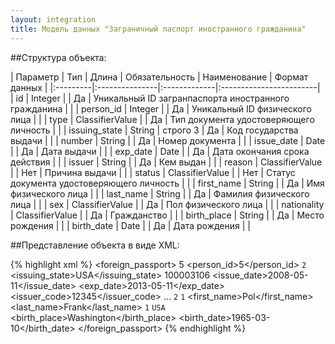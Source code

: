 ```yaml
---
layout: integration
title: Модель данных "Заграничный паспорт иностранного гражданина"
---
```


##Структура объекта:

| Параметр | Тип | Длина | Обязательность | Наименование | Формат данных |
|:---------|:---------------|:-------------|:------------------------|
| id | Integer | | Да | Уникальный ID загранпаспорта иностранного гражданина | |
| person_id | Integer | | Да | Уникальный ID физического лица | |
| type | ClassifierValue | | Да | Тип документа удостоверяющего личность | |
| issuing_state | String | строго 3 | Да | Код государства выдачи | |
| number | String | | Да | Номер документа | |
| issue_date | Date | | Да | Дата выдачи | |
| exp_date | Date | | Да | Дата окончания срока действия | |
| issuer | String | | Да | Кем выдан | |
| reason | ClassifierValue | | Нет | Причина выдачи | |
| status | ClassifierValue | | Нет | Статус документа удостоверяющего личность | |
| first_name | String | | Да | Имя физического лица | |
| last_name | String | | Да | Фамилия физического лица | |
| sex | ClassifierValue | | Да | Пол физического лица | |
| nationality | ClassifierValue | | Да | Гражданство | |
| birth_place | String | | Да | Место рождения | |
| birth_date | Date | | Да | Дата рождения | |

##Представление объекта в виде XML:

{% highlight xml %}
<foreign_passport>
  <id>5</id>
  <person_id>5</person_id>
  <type>
    <code>2</code>
    <title></title>
  </type>
  <issuing_state>USA</issuing_state>
  <number>100003106</number>
  <issue_date>2008-05-11</issue_date>
  <exp_date>2013-05-11</exp_date>
  <issuer_code>12345</issuer_code>
  <issuer>…</issuer>
  <reason>
    <code>2</code>
    <title></title>
  </reason>
  <status>
    <code>1</code>
    <title></title>
  </status>
  <first_name>Pol</first_name>
  <last_name>Frank</last_name>
  <sex>
    <code>1</code>
    <title>М</title>
  </sex>
  <nationality>
    <code>USA</code>
    <title>United States of America</title>
  </nationality>
  <birth_place>Washington</birth_place>
  <birth_date>1965-03-10</birth_date>
</foreign_passport>
{% endhighlight %}
